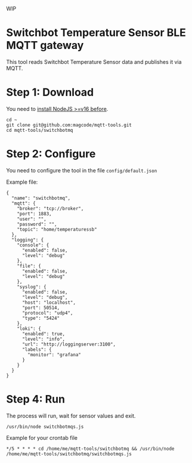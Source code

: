 WIP

# Switchbot Temperature Sensor BLE MQTT gateway

This tool reads Switchbot Temperature Sensor data and publishes it via MQTT.

# Step 1: Download
You need to [install NodeJS >=v16 before](https://nodejs.org/en/download/package-manager).

```
cd ~
git clone git@github.com:magcode/mqtt-tools.git
cd mqtt-tools/switchbotmq
```

# Step 2: Configure
You need to configure the tool in the file `config/default.json`

Example file:
```
{
  "name": "switchbotmq",
  "mqtt": {
    "broker": "tcp://broker",
    "port": 1883,
    "user": "",
    "password": "",
    "topic": "home/temperaturessb"
  },
  "logging": {
    "console": {
      "enabled": false,
      "level": "debug"
    },
    "file": {
      "enabled": false,
      "level": "debug"
    },
    "syslog": {
      "enabled": false,
      "level": "debug",
      "host": "localhost",
      "port": 50514,
      "protocol": "udp4",
      "type": "5424"
    },
    "loki": {
      "enabled": true,
      "level": "info",
      "url": "http://loggingserver:3100",
      "labels": {
        "monitor": "grafana"
      }
    }
  }
}
```

# Step 4: Run
The process will run, wait for sensor values and exit.

```
/usr/bin/node switchbotmqs.js
```

Example for your crontab file
```
*/5 * * * * cd /home/me/mqtt-tools/switchbotmq && /usr/bin/node /home/me/mqtt-tools/switchbotmq/switchbotmqs.js
```